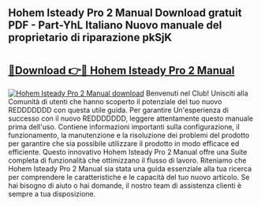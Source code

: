 ## Hohem Isteady Pro 2 Manual Download gratuit PDF - Part-YhL Italiano Nuovo manuale del proprietario di riparazione pkSjK

# <h2><a href="http://dfavcjv.blite.top/?on=Hohem+Isteady+Pro+2+Manual">🔗Download 👉🔴 Hohem Isteady Pro 2 Manual</a></h2>

[![Hohem Isteady Pro 2 Manual download](https://i.imgur.com/lujVjoI.png)](http://dfavcjv.blite.top/?on=Hohem+Isteady+Pro+2+Manual)
Benvenuti nel Club! Unisciti alla Comunità di utenti che hanno scoperto il potenziale del tuo nuovo REDDDDDDD con questa utile guida. Per garantire Un'esperienza di successo con il nuovo REDDDDDDD, leggere attentamente questo manuale prima dell'uso. Contiene informazioni importanti sulla configurazione, il funzionamento, la manutenzione e la risoluzione dei problemi del prodotto per garantire che sia possibile utilizzare il prodotto in modo efficace ed efficiente. Questo innovativo Hohem Isteady Pro 2 Manual offre una Suite completa di funzionalità che ottimizzano il flusso di lavoro. Riteniamo che Hohem Isteady Pro 2 Manual sia stata una guida essenziale alla tua ricerca per comprendere le caratteristiche e le capacità del tuo nuovo articolo. Se hai bisogno di aiuto o hai domande, il nostro team di assistenza clienti è sempre a tua disposizione.

